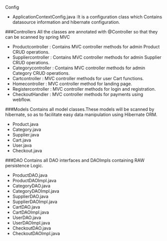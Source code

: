 Config
- ApplicationContextConfig.java :It is a configuration class which Contains datasource information and hibernate configuration.

###Controllers 
 All the classes are annotated with @Controller so that they can be scanned by spring MVC
 -	Productcontroller :  Contains MVC controller methods for admin Product CRUD operations.
 -	Suppliercontroller : Contains MVC controller methods for admin Supplier CRUD operations.
 -	Categorycontroller : Contains MVC controller methods for admin Category CRUD operations.
 -	Cartcontroller : MVC controller methods for user Cart functions.
 -	Homecontroller : MVC controller method for landing page.
 - Registercontroller : MVC controller methods for login and registration.
 - CheckoutHandler : MVC controller methods for payments using webflow.
 
 
###Models
 Contains all model classes.These models will be scanned by hibernate, so as to facilitate easy data manipulation using Hibernate ORM.
 -   Product.java
 -   Category.java
 -   Supplier.java
 -   Cart.java
 -   User.java
 -   Checkout.java
 
###DAO 
 Contains all DAO interfaces and DAOImpls containing RAW persistence Logic. 
 - ProductDAO.java
 - ProductDAOImpl.java
 - CategoryDAO.java
 - CategoryDAOImpl.java
 - SupplierDAO.java
 - SupplierDAOImpl.java
 - CartDAO.java
 - CartDAOImpl.java
 - UserDAO.java
 - UserDAOImpl.java
 - CheckoutDAO.java
 - CheckoutDAOImpl.java
